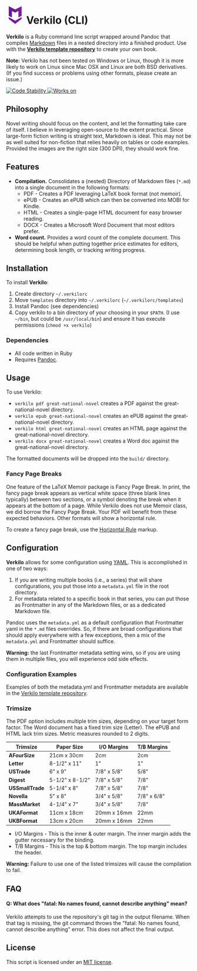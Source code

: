 # ![Markdown Here logo...borrowed for the time being](markdown-here-logo.png) Verkilo (CLI)

**Verkilo** is a Ruby command line script wrapped around Pandoc that compiles [Markdown](https://www.markdownguide.org/) files in a nested directory into a finished product. Use with the **[Verkilo template repository](https://github.com/Merovex/verkilo-master)** to create your own book.

**Note:** Verkilo has not been tested on Windows or Linux, though it is more likely to work on Linux since Mac OSX and Linux are both BSD derivatives. (If you find success or problems using other formats, please create an issue.)

<!-- Stability -->
<a href="https://nodejs.org/api/documentation.html#documentation_stability_index">
  <img src="https://img.shields.io/badge/stability-stable-green.svg"
    alt="Code Stability" />
</a>

<!-- Platforms -->
<a href="#">
  <img src="https://img.shields.io/badge/platform-macOSx-orange.svg"
    alt="Works on" />
</a>

## Philosophy

Novel writing should focus on the content, and let the formatting take care of itself. I believe in leveraging open-source to the extent practical. Since large-form fiction writing is straight text, Markdown is ideal. This may not be as well suited for non-fiction that relies heavily on tables or code examples. Provided the images are the right size (300 DPI), they should work fine.

## Features

* **Compilation.** Consolidates a (nested) Directory of Markdown files (`*.md`) into a single document in the following formats:
  - PDF - Creates a PDF leveraging LaTeX book format (not memoir).
  - ePUB - Creates an ePUB which can then be converted into MOBI for Kindle.
  - HTML - Creates a single-page HTML document for easy browser reading.
  - DOCX - Creates a Microsoft Word Document that most editors prefer.
* **Word count.** Provides a word count of the complete document. This should be helpful when putting together price estimates for editors, determining book length, or tracking writing progress.

## Installation

To install **Verkilo**:

1. Create directory `~/.verkilorc`
2. Move `templates` directory into `~/.verkilorc` (`~/.verkilorc/templates`)
3. Install Pandoc (see dependencies)
4. Copy verkilo to a bin directory of your choosing in your `$PATH`. (I use `~/bin`, but could be `/usr/local/bin`) and ensure it has execute permissions (`chmod +x verkilo`)

### Dependencies

* All code written in Ruby
* Requires [Pandoc](https://pandoc.org/).

## Usage

To use Verkilo:
* `verkilo pdf great-national-novel`  creates a PDF against the great-national-novel directory.
* `verkilo epub great-national-novel`  creates an ePUB against the great-national-novel directory.
* `verkilo html great-national-novel`  creates an HTML page against the great-national-novel directory.
* `verkilo docx great-national-novel`  creates a Word doc against the great-national-novel directory.

The formatted documents will be dropped into the `build/` directory.

### Fancy Page Breaks

One feature of the LaTeX Memoir package is Fancy Page Break. In print, the fancy page break appears as vertical white space (three blank lines typically) between two sections, or a symbol denoting the break when it appears at the bottom of a page. While Verkilo does not use Memoir class, we did borrow the Fancy Page Break. Your PDF will benefit from these expected behaviors. Other formats will show a horizontal rule.

To create a fancy page break, use the [Horizontal Rule](https://www.markdownguide.org/basic-syntax/#horizontal-rules) markup.

## Configuration

**Verkilo** allows for some configuration using [YAML](https://yaml.org/). This is accomplished in one of two ways:

1. If you are writing multiple books (i.e., a series) that will share configurations, you put those into a `metadata.yml` file in the root directory.
2. For metadata related to a specific book in that series, you can put those as Frontmatter in any of the Markdown files, or as a dedicated Markdown file.

Pandoc uses the `metadata.yml` as a default configuration that Frontmatter yaml in the `*.md` files overrides. So, if there are broad configurations that should apply everywhere with a few exceptions, then a mix of the `metadata.yml` and Frontmatter should suffice.

**Warning:** the last Frontmatter metadata setting wins, so if you are using them in multiple files, you will experience odd side effects.

### Configuration Examples

Examples of both the metadata.yml and Frontmatter metadata are available in the [Verkilo template repository](https://github.com/Merovex/verkilo-master).

### Trimsize

The PDF option includes multiple trim sizes, depending on your target form factor. The Word document has a fixed trim size (Letter). The ePUB and HTML lack trim sizes. Metric measures rounded to 2 digits.

|   Trimsize       |   Paper Size    |  I/O Margins  | T/B Margins |
|        ---       |       ---       |      ---      |     ---     |
| **AFourSize**    |   21cm x 30cm   |          2cm  |        2cm  |
| **Letter**       | 8-1/2" x 11"    |            1" |         1"  |
| **USTrade**      |     6" x 9"     |   7/8" x 5/8" |        5/8" |
| **Digest**       | 5-1/2" x 8-1/2" |   7/8" x 5/8" |        7/8" |
| **USSmallTrade** | 5-1/4" x 8"     |   7/8" x 5/8" |        7/8" |
| **Novella**      |     5" x 8"     |   3/4" x 5/8" | 7/8" x 6/8" |
| **MassMarket**   | 4-1/4" x 7"     |   3/4" x 5/8" |        7/8" |
| **UKAFormat**    |   11cm x 18cm   |   20mm x 16mm |        22mm |
| **UKBFormat**    |   13cm x 20cm   |   20mm x 16mm |        22mm |

* I/O Margins - This is the inner & outer margin. The inner margin adds the gutter necessary for the binding.
* T/B Margins - This is the top & bottom margin. The top margin includes the header.

**Warning:** Failure to use one of the listed trimsizes will cause the compilation to fail.

## FAQ

#### Q: What does "fatal: No names found, cannot describe anything" mean?

Verkilo attempts to use the repository's git tag in the output filename. When that tag is missing, the git command throws the "fatal: No names found, cannot describe anything" error. This does not affect the final output.

## License

This script is licensed under an [MIT license](LICENSE).
